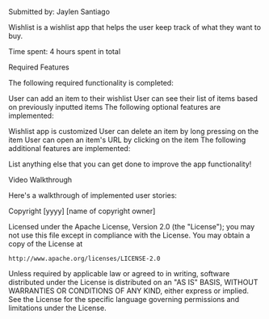 Submitted by: Jaylen Santiago

Wishlist is a wishlist app that helps the user keep track of what they want to buy.

Time spent: 4 hours spent in total

Required Features

The following required functionality is completed:

 User can add an item to their wishlist
 User can see their list of items based on previously inputted items
The following optional features are implemented:

 Wishlist app is customized 
 User can delete an item by long pressing on the item
 User can open an item's URL by clicking on the item
The following additional features are implemented:

 List anything else that you can get done to improve the app functionality!



Video Walkthrough

Here's a walkthrough of implemented user stories:









 Copyright [yyyy] [name of copyright owner]

Licensed under the Apache License, Version 2.0 (the "License");
you may not use this file except in compliance with the License.
You may obtain a copy of the License at

    http://www.apache.org/licenses/LICENSE-2.0

Unless required by applicable law or agreed to in writing, software
distributed under the License is distributed on an "AS IS" BASIS,
WITHOUT WARRANTIES OR CONDITIONS OF ANY KIND, either express or implied.
See the License for the specific language governing permissions and
limitations under the License.
